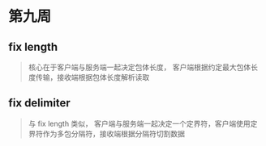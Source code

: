 # 第九周

## fix length
> 核心在于客户端与服务端一起决定包体长度， 客户端根据约定最大包体长度传输，接收端根据包体长度解析读取


## fix delimiter
> 与 fix length 类似， 客户端与服务端一起决定一个定界符，客户端使用定界符作为多包分隔符，接收端根据分隔符切割数据

